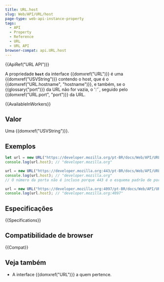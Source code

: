 ```yaml
---
title: URL.host
slug: Web/API/URL/host
page-type: web-api-instance-property
tags:
  - API
  - Property
  - Reference
  - URL
  - URL API
browser-compat: api.URL.host
---
```


{{ApiRef("URL API")}}

A propriedade **`host`** da interface {{domxref("URL")}} é uma {{domxref("USVString")}} contendo o host, que é o {{domxref("URL.hostname", "hostname")}}, e também, se o {{glossary("port")}} da URL não for vazia, o ':'`, seguido pelo {{domxref("URL.port", "port")}} da URL.

{{AvailableInWorkers}}

## Valor

Uma {{domxref("USVString")}}.

## Exemplos

```js
let url = new URL("https://developer.mozilla.org/pt-BR/docs/Web/API/URL/host");
console.log(url.host); // "developer.mozilla.org"

url = new URL("https://developer.mozilla.org:443/pt-BR/docs/Web/API/URL/host");
console.log(url.host); // "developer.mozilla.org"
// O número da porta não é incluso porque 443 é o esquema padrão de porta

url = new URL("https://developer.mozilla.org:4097/pt-BR/docs/Web/API/URL/host");
console.log(url.host); // "developer.mozilla.org:4097"
```

## Especificações

{{Specifications}}

## Compatibilidade de browser

{{Compat}}

## Veja também

- A interface {{domxref("URL")}} a quem pertence.
